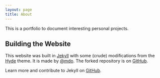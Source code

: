 ```yaml
---
layout: page
title: About
---
```


This is a portfolio to document interesting personal projects.

## Building the Website
This website was built in [Jekyll](http://jekyllrb.com) with some (crude) modifications from the [Hyde](http://hyde.getpoole.com) theme. It is made by [@mdo](https://twitter.com/mdo). The forked repository is on [GitHub](https://github.com/EthanVIII/EthanVIII.github.io).

Learn more and contribute to Jekyll on [GitHub](https://github.com/poole).

